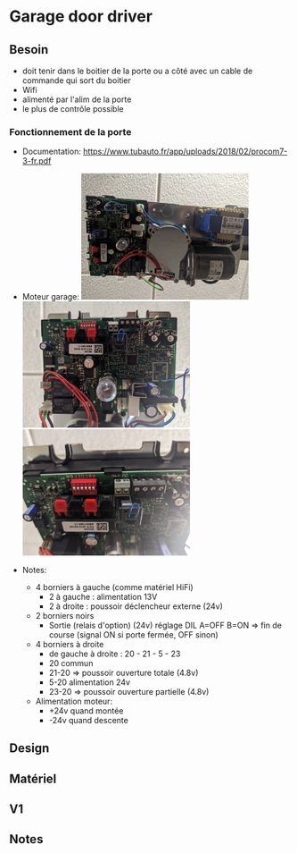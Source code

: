 # Garage door driver

## Besoin

- doit tenir dans le boitier de la porte ou a côté avec un cable de commande qui sort du boitier
- Wifi
- alimenté par l'alim de la porte
- le plus de contrôle possible

### Fonctionnement de la porte

- Documentation:
  https://www.tubauto.fr/app/uploads/2018/02/procom7-3-fr.pdf

- Moteur garage:
  <img src="pictures/all.jpg" width="300">
  <img src="pictures/board.jpg" width="300">
  <img src="pictures/connectors.jpg" width="300">

- Notes:
  - 4 borniers à gauche (comme matériel HiFi)
    - 2 à gauche : alimentation 13V
    - 2 à droite : poussoir déclencheur externe (24v)
  - 2 borniers noirs
    - Sortie (relais d'option) (24v)
      réglage DIL A=OFF B=ON => fin de course (signal ON si porte fermée, OFF sinon)
  - 4 borniers à droite
    - de gauche à droite : 20 - 21 - 5 - 23
    - 20 commun
    - 21-20 => poussoir ouverture totale (4.8v)
    - 5-20 alimentation 24v
    - 23-20 => poussoir ouverture partielle (4.8v)
  - Alimentation moteur:
    - +24v quand montée
    - -24v quand descente

## Design

## Matériel

## V1

## Notes
